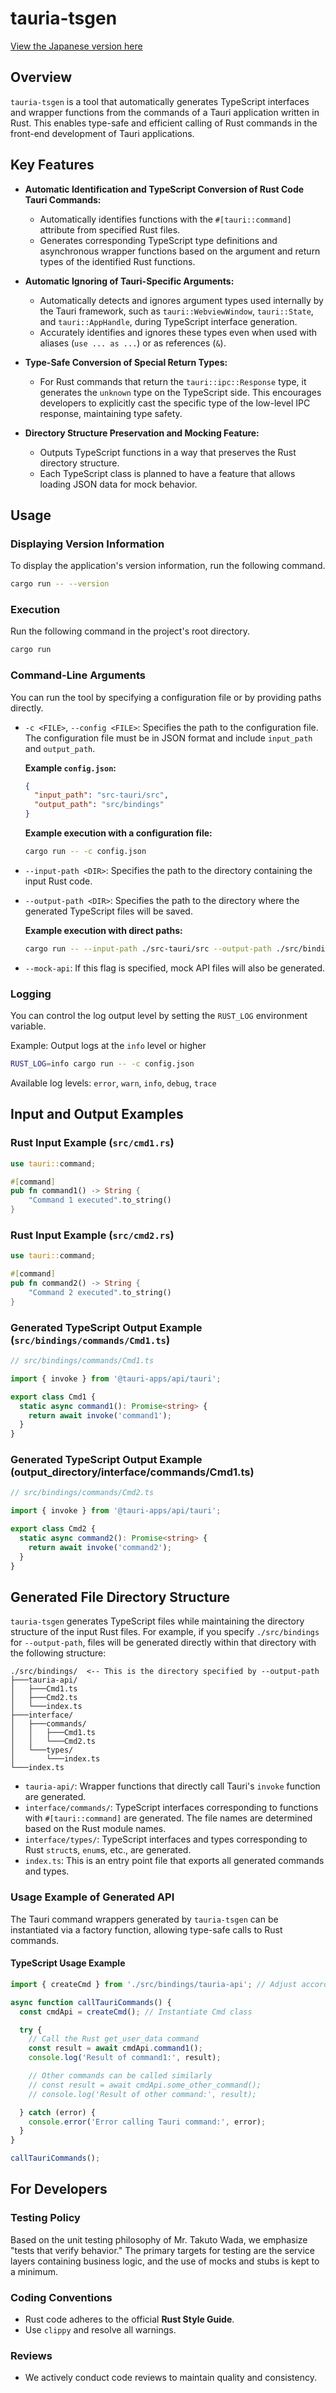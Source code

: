 # tauria-tsgen

[View the Japanese version here](./README.ja.md)

## Overview

`tauria-tsgen` is a tool that automatically generates TypeScript interfaces and wrapper functions from the commands of a Tauri application written in Rust. This enables type-safe and efficient calling of Rust commands in the front-end development of Tauri applications.

## Key Features

-   **Automatic Identification and TypeScript Conversion of Rust Code Tauri Commands:**
    -   Automatically identifies functions with the `#[tauri::command]` attribute from specified Rust files.
    -   Generates corresponding TypeScript type definitions and asynchronous wrapper functions based on the argument and return types of the identified Rust functions.

-   **Automatic Ignoring of Tauri-Specific Arguments:**
    -   Automatically detects and ignores argument types used internally by the Tauri framework, such as `tauri::WebviewWindow`, `tauri::State`, and `tauri::AppHandle`, during TypeScript interface generation.
    -   Accurately identifies and ignores these types even when used with aliases (`use ... as ...`) or as references (`&`).

-   **Type-Safe Conversion of Special Return Types:**
    -   For Rust commands that return the `tauri::ipc::Response` type, it generates the `unknown` type on the TypeScript side. This encourages developers to explicitly cast the specific type of the low-level IPC response, maintaining type safety.

-   **Directory Structure Preservation and Mocking Feature:**
    -   Outputs TypeScript functions in a way that preserves the Rust directory structure.
    -   Each TypeScript class is planned to have a feature that allows loading JSON data for mock behavior.

## Usage

### Displaying Version Information

To display the application's version information, run the following command.

```bash
cargo run -- --version
```

### Execution

Run the following command in the project's root directory.

```bash
cargo run
```

### Command-Line Arguments

You can run the tool by specifying a configuration file or by providing paths directly.

-   `-c <FILE>`, `--config <FILE>`: Specifies the path to the configuration file. The configuration file must be in JSON format and include `input_path` and `output_path`.

    **Example `config.json`:**

    ```json
    {
      "input_path": "src-tauri/src",
      "output_path": "src/bindings"
    }
    ```

    **Example execution with a configuration file:**

    ```bash
    cargo run -- -c config.json
    ```

-   `--input-path <DIR>`: Specifies the path to the directory containing the input Rust code.
-   `--output-path <DIR>`: Specifies the path to the directory where the generated TypeScript files will be saved.

    **Example execution with direct paths:**

    ```bash
    cargo run -- --input-path ./src-tauri/src --output-path ./src/bindings
    ```

-   `--mock-api`: If this flag is specified, mock API files will also be generated.

### Logging

You can control the log output level by setting the `RUST_LOG` environment variable.

Example: Output logs at the `info` level or higher

```bash
RUST_LOG=info cargo run -- -c config.json
```

Available log levels: `error`, `warn`, `info`, `debug`, `trace`

## Input and Output Examples

### Rust Input Example (`src/cmd1.rs`)

```rust
use tauri::command;

#[command]
pub fn command1() -> String {
    "Command 1 executed".to_string()
}
```

### Rust Input Example (`src/cmd2.rs`)

```rust
use tauri::command;

#[command]
pub fn command2() -> String {
    "Command 2 executed".to_string()
}
```

### Generated TypeScript Output Example (`src/bindings/commands/Cmd1.ts`)

```typescript
// src/bindings/commands/Cmd1.ts

import { invoke } from '@tauri-apps/api/tauri';

export class Cmd1 {
  static async command1(): Promise<string> {
    return await invoke('command1');
  }
}
```

### Generated TypeScript Output Example (output_directory/interface/commands/Cmd1.ts)

```typescript
// src/bindings/commands/Cmd2.ts

import { invoke } from '@tauri-apps/api/tauri';

export class Cmd2 {
  static async command2(): Promise<string> {
    return await invoke('command2');
  }
}
```

## Generated File Directory Structure

`tauria-tsgen` generates TypeScript files while maintaining the directory structure of the input Rust files.
For example, if you specify `./src/bindings` for `--output-path`, files will be generated directly within that directory with the following structure:

```
./src/bindings/  <-- This is the directory specified by --output-path
├───tauria-api/
│   ├───Cmd1.ts
│   ├───Cmd2.ts
│   └───index.ts
├───interface/
│   ├───commands/
│   │   ├───Cmd1.ts
│   │   └───Cmd2.ts
│   └───types/
│       └───index.ts
└───index.ts
```

- `tauria-api/`: Wrapper functions that directly call Tauri's `invoke` function are generated.
- `interface/commands/`: TypeScript interfaces corresponding to functions with `#[tauri::command]` are generated. The file names are determined based on the Rust module names.
- `interface/types/`: TypeScript interfaces and types corresponding to Rust `struct`s, `enum`s, etc., are generated.
- `index.ts`: This is an entry point file that exports all generated commands and types.

### Usage Example of Generated API

The Tauri command wrappers generated by `tauria-tsgen` can be instantiated via a factory function, allowing type-safe calls to Rust commands.

#### TypeScript Usage Example

```typescript
import { createCmd } from './src/bindings/tauria-api'; // Adjust according to your output path

async function callTauriCommands() {
  const cmdApi = createCmd(); // Instantiate Cmd class

  try {
    // Call the Rust get_user_data command
    const result = await cmdApi.command1();
    console.log('Result of command1:', result);

    // Other commands can be called similarly
    // const result = await cmdApi.some_other_command();
    // console.log('Result of other command:', result);

  } catch (error) {
    console.error('Error calling Tauri command:', error);
  }
}

callTauriCommands();
```

## For Developers

### Testing Policy

Based on the unit testing philosophy of Mr. Takuto Wada, we emphasize "tests that verify behavior." The primary targets for testing are the service layers containing business logic, and the use of mocks and stubs is kept to a minimum.

### Coding Conventions

-   Rust code adheres to the official **Rust Style Guide**.
-   Use `clippy` and resolve all warnings.

### Reviews

-   We actively conduct code reviews to maintain quality and consistency.
